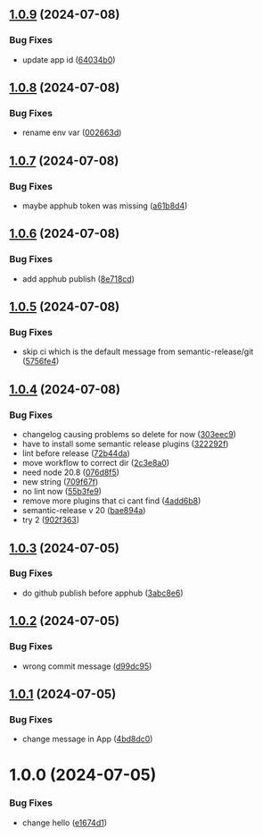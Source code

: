 ## [1.0.9](https://github.com/jenniferarnesen/dhis2-ci-demo/compare/v1.0.8...v1.0.9) (2024-07-08)


### Bug Fixes

* update app id ([64034b0](https://github.com/jenniferarnesen/dhis2-ci-demo/commit/64034b0f381f0a609263deb0cb73a75948644782))

## [1.0.8](https://github.com/jenniferarnesen/dhis2-ci-demo/compare/v1.0.7...v1.0.8) (2024-07-08)


### Bug Fixes

* rename env var ([002663d](https://github.com/jenniferarnesen/dhis2-ci-demo/commit/002663db3aac9a0e884ab0d2f6d2b599ad13979e))

## [1.0.7](https://github.com/jenniferarnesen/dhis2-ci-demo/compare/v1.0.6...v1.0.7) (2024-07-08)


### Bug Fixes

* maybe apphub token was missing ([a61b8d4](https://github.com/jenniferarnesen/dhis2-ci-demo/commit/a61b8d4094af5fbc2e7a83bf63d4d1c158308ea5))

## [1.0.6](https://github.com/jenniferarnesen/dhis2-ci-demo/compare/v1.0.5...v1.0.6) (2024-07-08)


### Bug Fixes

* add apphub publish ([8e718cd](https://github.com/jenniferarnesen/dhis2-ci-demo/commit/8e718cdd89c41ae6af9d7aecd06a4d83e76447e4))

## [1.0.5](https://github.com/jenniferarnesen/dhis2-ci-demo/compare/v1.0.4...v1.0.5) (2024-07-08)


### Bug Fixes

* skip ci which is the default message from semantic-release/git ([5756fe4](https://github.com/jenniferarnesen/dhis2-ci-demo/commit/5756fe4cb6828e38404cadb52bac493e54cebf34))

## [1.0.4](https://github.com/jenniferarnesen/dhis2-ci-demo/compare/v1.0.3...v1.0.4) (2024-07-08)


### Bug Fixes

* changelog causing problems so delete for now ([303eec9](https://github.com/jenniferarnesen/dhis2-ci-demo/commit/303eec9eca2c26e6067eedc67fc4ab74be9fdcba))
* have to install some semantic release plugins ([322292f](https://github.com/jenniferarnesen/dhis2-ci-demo/commit/322292f20e9d9cd15f98b827eb36d8a9429dd4e3))
* lint before release ([72b44da](https://github.com/jenniferarnesen/dhis2-ci-demo/commit/72b44da7e5aa98aa4e06f8d617d19319bcc0414a))
* move workflow to correct dir ([2c3e8a0](https://github.com/jenniferarnesen/dhis2-ci-demo/commit/2c3e8a020ed8ac94bfbcf8f498a430c7c5c512c6))
* need node 20.8 ([076d8f5](https://github.com/jenniferarnesen/dhis2-ci-demo/commit/076d8f59eb9e0e38c66d9af37b6addafee64ca70))
* new string ([709f67f](https://github.com/jenniferarnesen/dhis2-ci-demo/commit/709f67f6ad7b2c49211afa9229205f648f0439e0))
* no lint now ([55b3fe9](https://github.com/jenniferarnesen/dhis2-ci-demo/commit/55b3fe9bf5935c7427d7824a54e127f8fc48c841))
* remove more plugins that ci cant find ([4add6b8](https://github.com/jenniferarnesen/dhis2-ci-demo/commit/4add6b8359d31d3a38cfe1b3af4da0ae26abde83))
* semantic-release v 20 ([bae894a](https://github.com/jenniferarnesen/dhis2-ci-demo/commit/bae894ae87474f13c277ba4233ae31215490d2be))
* try 2 ([902f363](https://github.com/jenniferarnesen/dhis2-ci-demo/commit/902f3633d421af196c237eb5062068466d46e61c))

## [1.0.3](https://github.com/jenniferarnesen/dhis2-ci-demo/compare/v1.0.2...v1.0.3) (2024-07-05)


### Bug Fixes

* do github publish before apphub ([3abc8e6](https://github.com/jenniferarnesen/dhis2-ci-demo/commit/3abc8e623e9643e889a7ebacc3ed5c4d0892980e))

## [1.0.2](https://github.com/jenniferarnesen/dhis2-ci-demo/compare/v1.0.1...v1.0.2) (2024-07-05)


### Bug Fixes

* wrong commit message ([d99dc95](https://github.com/jenniferarnesen/dhis2-ci-demo/commit/d99dc951e0bd7cd9341e6438eac79153a1029cfe))

## [1.0.1](https://github.com/jenniferarnesen/dhis2-ci-demo/compare/v1.0.0...v1.0.1) (2024-07-05)


### Bug Fixes

* change message in App ([4bd8dc0](https://github.com/jenniferarnesen/dhis2-ci-demo/commit/4bd8dc02091e9f8dd18a9c3ff6ce4529f0b9f089))

# 1.0.0 (2024-07-05)


### Bug Fixes

* change hello ([e1674d1](https://github.com/jenniferarnesen/dhis2-ci-demo/commit/e1674d1726326ed3e870933eee7cecd4f10ff31a))
